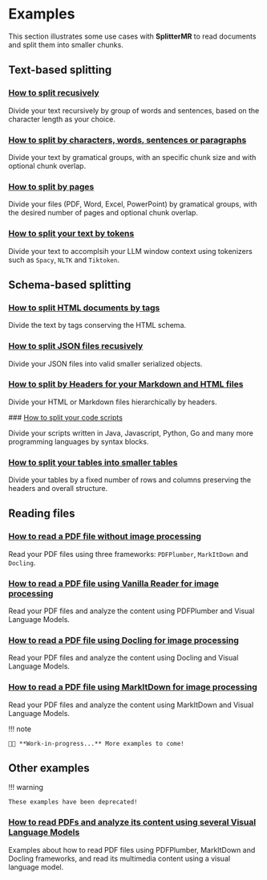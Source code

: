# **Examples**

This section illustrates some use cases with **SplitterMR** to read documents and split them into smaller chunks.

## **Text-based splitting**

### [How to split recusively](./text/recursive_character_splitter.md)

Divide your text recursively by group of words and sentences, based on the character length as your choice.

### [How to split by characters, words, sentences or paragraphs](./text/fixed_splitter.md)

Divide your text by gramatical groups, with an specific chunk size and with optional chunk overlap.

### [How to split by pages](./text/paged_splitter.md)

Divide your files (PDF, Word, Excel, PowerPoint) by gramatical groups, with the desired number of pages and optional chunk overlap.

### [How to split your text by tokens](./text/token_splitter.md)

Divide your text to accomplsih your LLM window context using tokenizers such as `Spacy`, `NLTK` and `Tiktoken`.

## **Schema-based splitting**

### [How to split HTML documents by tags](./schema/html_tag_splitter.md)

Divide the text by tags conserving the HTML schema.

### [How to split JSON files recusively](./schema/json_splitter.md)

Divide your JSON files into valid smaller serialized objects.

### [How to split by Headers for your Markdown and HTML files](./schema/html_tag_splitter.md)

Divide your HTML or Markdown files hierarchically by headers.

### [How to split your code scripts](./schema/code_splitter.md)

Divide your scripts written in Java, Javascript, Python, Go and many more programming languages by syntax blocks.

### [How to split your tables into smaller tables](./schema/row_column_splitter.md)

Divide your tables by a fixed number of rows and columns preserving the headers and overall structure.

## **Reading files**

### [How to read a PDF file without image processing](./pdf/pdf_without_vlm.md)

Read your PDF files using three frameworks: `PDFPlumber`, `MarkItDown` and `Docling`. 

### [How to read a PDF file using Vanilla Reader for image processing](./pdf/pdf_vanilla.md)

Read your PDF files and analyze the content using PDFPlumber and Visual Language Models.

### [How to read a PDF file using Docling for image processing](./pdf/pdf_docling.md)

Read your PDF files and analyze the content using Docling and Visual Language Models.

### [How to read a PDF file using MarkItDown for image processing](./pdf/pdf_markitdown.md)

Read your PDF files and analyze the content using MarkItDown and Visual Language Models.

!!! note

    👨‍💻 **Work-in-progress...** More examples to come!

## Other examples

!!! warning

    These examples have been deprecated!

### [How to read PDFs and analyze its content using several Visual Language Models](./pdf/pdf_with_vlm.md)

Examples about how to read PDF files using PDFPlumber, MarkItDown and Docling frameworks, and read its multimedia content using a visual language model.
